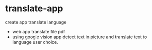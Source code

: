 # translate-app
create app translate language
- web app translate file pdf
- using google vision app detect text in picture and translate text to language user choice.
